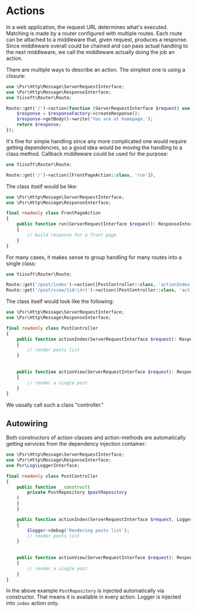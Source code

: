 # Actions

In a web application, the request URL determines what's executed. Matching
is made by a router configured with multiple routes. Each route can be
attached to a middleware that, given request, produces a response. Since
middleware overall could be chained and can pass actual handling to the next
middleware, we call the middleware actually doing the job an action.

There are multiple ways to describe an action. The simplest one is using a
closure:

```php
use \Psr\Http\Message\ServerRequestInterface;
use \Psr\Http\Message\ResponseInterface;
use Yiisoft\Router\Route;

Route::get('/')->action(function (ServerRequestInterface $request) use ($responseFactory): ResponseInterface {
    $response = $responseFactory->createResponse();
    $response->getBody()->write('You are at homepage.');
    return $response;
});
```

It's fine for simple handling since any more complicated one would require
getting dependencies, so a good idea would be moving the handling to a class
method. Callback middleware could be used for the purpose:

```php
use Yiisoft\Router\Route;

Route::get('/')->action([FrontPageAction::class, 'run']),
```

The class itself would be like:

```php
use \Psr\Http\Message\ServerRequestInterface;
use \Psr\Http\Message\ResponseInterface;

final readonly class FrontPageAction
{
    public function run(ServerRequestInterface $request): ResponseInterface
    {
        // build response for a front page    
    }
}
```

For many cases, it makes sense to group handling for many routes into a
single class:


```php
use Yiisoft\Router\Route;

Route::get('/post/index')->action([PostController::class, 'actionIndex']),
Route::get('/post/view/{id:\d+}')->action([PostController::class, 'actionView']),
```

The class itself would look like the following:

```php
use \Psr\Http\Message\ServerRequestInterface;
use \Psr\Http\Message\ResponseInterface;

final readonly class PostController
{
    public function actionIndex(ServerRequestInterface $request): ResponseInterface
    {
        // render posts list
    }
    
    
    public function actionView(ServerRequestInterface $request): ResponseInterface
    {
        // render a single post      
    }
}
```

We usually call such a class "controller."

## Autowiring

Both constructors of action-classes and action-methods are automatically getting services from
 the dependency injection container:

```php
use \Psr\Http\Message\ServerRequestInterface;
use \Psr\Http\Message\ResponseInterface;
use Psr\Log\LoggerInterface;

final readonly class PostController
{
    public function __construct(
        private PostRepository $postRepository
    )
    {
    }

    public function actionIndex(ServerRequestInterface $request, LoggerInterface $logger): ResponseInterface
    {
        $logger->debug('Rendering posts list');
        // render posts list
    }
    
    
    public function actionView(ServerRequestInterface $request): ResponseInterface
    {
        // render a single post      
    }
}
```

In the above example `PostRepository` is injected automatically via
constructor. That means it is available in every action. Logger is injected
into `index` action only.

